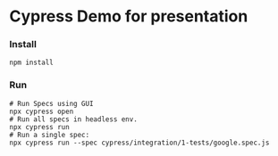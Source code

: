 # Cypress Demo for presentation

### Install
```
npm install
```

### Run
```
# Run Specs using GUI
npx cypress open
# Run all specs in headless env.
npx cypress run 
# Run a single spec:
npx cypress run --spec cypress/integration/1-tests/google.spec.js
```

